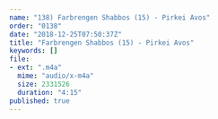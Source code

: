 ```yaml
---
name: "138) Farbrengen Shabbos (15) - Pirkei Avos"
order: "0138"
date: "2018-12-25T07:50:37Z"
title: "Farbrengen Shabbos (15) - Pirkei Avos"
keywords: []
file:
- ext: ".m4a"
  mime: "audio/x-m4a"
  size: 2331526
  duration: "4:15"
published: true
---
```

